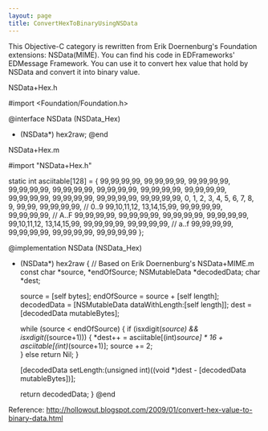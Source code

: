 ```yaml
---
layout: page
title: ConvertHexToBinaryUsingNSData
---
```


This Objective-C category is rewritten from Erik Doernenburg's Foundation extensions: NSData(MIME). You can find his code in EDFrameworks' EDMessage Framework. You can use it to convert hex value that hold by NSData and convert it into binary value.

NSData+Hex.h

    
#import <Foundation/Foundation.h>

@interface NSData (NSData_Hex)
- (NSData*) hex2raw;
@end


NSData+Hex.m

    
#import "NSData+Hex.h"

static int asciitable[128] = {
  99,99,99,99, 99,99,99,99, 99,99,99,99, 99,99,99,99,
  99,99,99,99, 99,99,99,99, 99,99,99,99, 99,99,99,99,
  99,99,99,99, 99,99,99,99, 99,99,99,99, 99,99,99,99,
  0, 1, 2, 3,  4, 5, 6, 7,  8, 9, 99,99, 99,99,99,99, // 0..9
  99,10,11,12, 13,14,15,99, 99,99,99,99, 99,99,99,99, // A..F
  99,99,99,99, 99,99,99,99, 99,99,99,99, 99,99,99,99,
  99,10,11,12, 13,14,15,99, 99,99,99,99, 99,99,99,99, // a..f
  99,99,99,99, 99,99,99,99, 99,99,99,99, 99,99,99,99
};

@implementation NSData (NSData_Hex)

- (NSData*) hex2raw {
  // Based on Erik Doernenburg's NSData+MIME.m
  const char *source, *endOfSource;
  NSMutableData *decodedData;
  char *dest;
  
  source = [self bytes];
  endOfSource = source + [self length];
  decodedData = [NSMutableData dataWithLength:[self length]];
  dest = [decodedData mutableBytes];

  while (source < endOfSource) {
    if (isxdigit(*source) && isxdigit(*(source+1))) {
      *dest++ = asciitable[(int)*source] * 16 + asciitable[(int)*(source+1)];
      source += 2;   
    } else
      return Nil;
  }
  
  [decodedData setLength:(unsigned int)((void *)dest - [decodedData mutableBytes])];
  
  return decodedData;
}
@end


Reference: http://hollowout.blogspot.com/2009/01/convert-hex-value-to-binary-data.html

